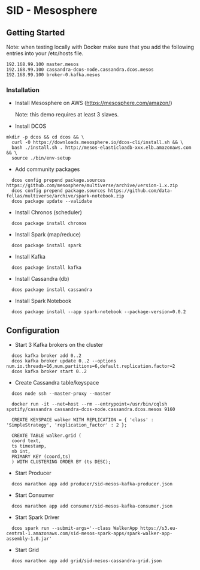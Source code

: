 # SID - Mesosphere

## Getting Started

Note: when testing locally with Docker make sure that you add the following entries into your /etc/hosts file.

```
192.168.99.100 master.mesos
192.168.99.100 cassandra-dcos-node.cassandra.dcos.mesos
192.168.99.100 broker-0.kafka.mesos
```

### Installation

- Install Mesosphere on AWS
  (https://mesosphere.com/amazon/)

    Note: this demo requires at least 3 slaves.

- Install DCOS

```
mkdir -p dcos && cd dcos && \
  curl -O https://downloads.mesosphere.io/dcos-cli/install.sh && \
  bash ./install.sh . http://mesos-elasticloadb-xxx.elb.amazonaws.com && \
  source ./bin/env-setup
```

- Add community packages

```
  dcos config prepend package.sources https://github.com/mesosphere/multiverse/archive/version-1.x.zip
  dcos config prepend package.sources https://github.com/data-fellas/multiverse/archive/spark-notebook.zip
  dcos package update --validate
```

- Install Chronos (scheduler)

```
  dcos package install chronos
```

- Install Spark (map/reduce)

```
  dcos package install spark
```

- Install Kafka 
  
```
  dcos package install kafka
```

- Install Cassandra (db)

```
  dcos package install cassandra
```

- Install Spark Notebook

```
  dcos package install --app spark-notebook --package-version=0.0.2
```

## Configuration

- Start 3 Kafka brokers on the cluster

```
  dcos kafka broker add 0..2
  dcos kafka broker update 0..2 --options num.io.threads=16,num.partitions=6,default.replication.factor=2
  dcos kafka broker start 0..2
```

- Create Cassandra table/keyspace

```
  dcos node ssh --master-proxy --master

  docker run -it --net=host --rm --entrypoint=/usr/bin/cqlsh spotify/cassandra cassandra-dcos-node.cassandra.dcos.mesos 9160

  CREATE KEYSPACE walker WITH REPLICATION = { 'class' : 'SimpleStrategy', 'replication_factor' : 2 };

  CREATE TABLE walker.grid (
  coord text,
  ts timestamp,
  nb int,
  PRIMARY KEY (coord,ts)
  ) WITH CLUSTERING ORDER BY (ts DESC);
```

- Start Producer

```
  dcos marathon app add producer/sid-mesos-kafka-producer.json
```

- Start Consumer

```
  dcos marathon app add consumer/sid-mesos-kafka-consumer.json      
```

- Start Spark Driver

```
  dcos spark run --submit-args='--class WalkerApp https://s3.eu-central-1.amazonaws.com/sid-mesos-spark-apps/spark-walker-app-assembly-1.0.jar'
```

- Start Grid

```
  dcos marathon app add grid/sid-mesos-cassandra-grid.json
```
